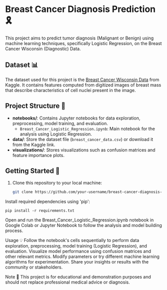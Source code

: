 # Breast Cancer Diagnosis Prediction 🎗️

This project aims to predict tumor diagnosis (Malignant or Benign) using machine learning techniques, specifically Logistic Regression, on the Breast Cancer Wisconsin (Diagnostic) Data.

## Dataset 📊
The dataset used for this project is the [Breast Cancer Wisconsin Data](https://www.kaggle.com/uciml/breast-cancer-wisconsin-data) from Kaggle. It contains features computed from digitized images of breast mass that describe characteristics of cell nuclei present in the image.

## Project Structure 📂
- **notebooks/**: Contains Jupyter notebooks for data exploration, preprocessing, model training, and evaluation.
  - `Breast_Cancer_Logistic_Regression.ipynb`: Main notebook for the analysis using Logistic Regression.
- **data/**: Store the dataset file (`breast_cancer_data.csv`) or download it from the Kaggle link.
- **visualizations/**: Stores visualizations such as confusion matrices and feature importance plots.

## Getting Started 🚀
1. Clone this repository to your local machine:
   ```bash
   git clone https://github.com/your-username/breast-cancer-diagnosis-prediction.git
Install required dependencies using 'pip':
```
pip install -r requirements.txt
```

Open and run the Breast_Cancer_Logistic_Regression.ipynb notebook in Google Colab or Jupyter Notebook to follow the analysis and model building process.

Usage 💡
Follow the notebook's cells sequentially to perform data exploration, preprocessing, model training (Logistic Regression), and evaluation.
Visualize model performance using confusion matrices and other relevant metrics.
Modify parameters or try different machine learning algorithms for experimentation.
Share your insights or results with the community or stakeholders.

Note 📝
This project is for educational and demonstration purposes and should not replace professional medical advice or diagnosis.
